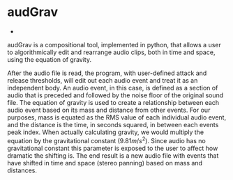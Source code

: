 # audGrav
-

audGrav is a compositional tool, implemented in python, that allows a user to algorithmically edit and rearrange audio clips, both in time and space, using the equation of gravity. 

After the audio file is read, the program, with user-defined attack and release thresholds, will edit out each audio event and treat it as an independent body. An audio event, in this case, is defined as a section of audio that is preceded and followed by the noise floor of the original sound file. The equation of gravity is used to create a relationship between each audio event based on its mass and distance from other events. For our purposes, mass is equated as the RMS value of each individual audio event, and the distance is the time, in seconds squared, in between each events peak index. When actually calculating gravity, we would multiply the equation by the gravitational constant ($9.81 m/s^2$). Since audio has no gravitational constant this parameter is exposed to the user to affect how dramatic the shifting is. The end result is a new audio file with events that have shifted in time and space (stereo panning) based on mass and distances. 
